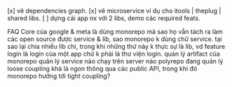 [x] vẽ dependencies graph.
[x] vẽ microservice ví dụ cho itools | theplug | shared libs.
[ ] dựng cái app nx với 2 libs, demo các required feats.


FAQ
Core của google & meta là dùng monorepo mà sao họ vẫn tách ra làm các open source được
service & lib, sao monorepo k dùng chữ service.
tại sao lại chia nhiều lib chi, trong khi những thứ này k thực sự là lib, vd feature login là login của một app chứ k phải là thư viện login.
quản lý artifact của monorepo
quản lý service nào chạy trên server nào
polyrepo đang quản lý loose coupling khá là ngon thông qua các public API, trong khi đó monorepo hướng tới tight coupling?